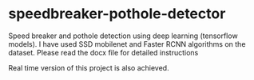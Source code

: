 # speedbreaker-pothole-detector
Speed breaker and pothole detection using deep learning (tensorflow models). I have used SSD mobilenet and Faster RCNN algorithms on the dataset.
Please read the docx file for detailed instructions

Real time version of this project is also achieved.
